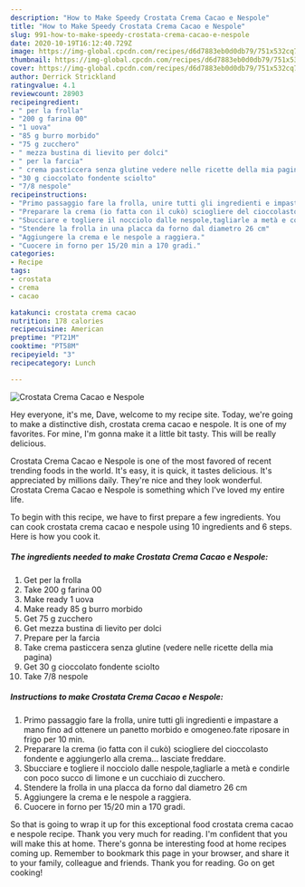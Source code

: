 ```yaml
---
description: "How to Make Speedy Crostata Crema Cacao e Nespole"
title: "How to Make Speedy Crostata Crema Cacao e Nespole"
slug: 991-how-to-make-speedy-crostata-crema-cacao-e-nespole
date: 2020-10-19T16:12:40.729Z
image: https://img-global.cpcdn.com/recipes/d6d7883eb0d0db79/751x532cq70/crostata-crema-cacao-e-nespole-recipe-main-photo.jpg
thumbnail: https://img-global.cpcdn.com/recipes/d6d7883eb0d0db79/751x532cq70/crostata-crema-cacao-e-nespole-recipe-main-photo.jpg
cover: https://img-global.cpcdn.com/recipes/d6d7883eb0d0db79/751x532cq70/crostata-crema-cacao-e-nespole-recipe-main-photo.jpg
author: Derrick Strickland
ratingvalue: 4.1
reviewcount: 28903
recipeingredient:
- " per la frolla"
- "200 g farina 00"
- "1 uova"
- "85 g burro morbido"
- "75 g zucchero"
- " mezza bustina di lievito per dolci"
- " per la farcia"
- " crema pasticcera senza glutine vedere nelle ricette della mia pagina"
- "30 g cioccolato fondente sciolto"
- "7/8 nespole"
recipeinstructions:
- "Primo passaggio fare la frolla, unire tutti gli ingredienti e impastare a mano fino ad ottenere un panetto morbido e omogeneo.fate riposare in frigo per 10 min."
- "Preparare la crema (io fatta con il cukò) sciogliere del cioccolasto fondente e aggiungerlo alla crema... lasciate freddare."
- "Sbucciare e togliere il nocciolo dalle nespole,tagliarle a metà e condirle con poco succo di limone e un cucchiaio di zucchero."
- "Stendere la frolla in una placca da forno dal diametro 26 cm"
- "Aggiungere la crema e le nespole a raggiera."
- "Cuocere in forno per 15/20 min a 170 gradi."
categories:
- Recipe
tags:
- crostata
- crema
- cacao

katakunci: crostata crema cacao 
nutrition: 178 calories
recipecuisine: American
preptime: "PT21M"
cooktime: "PT58M"
recipeyield: "3"
recipecategory: Lunch

---
```



![Crostata Crema Cacao e Nespole](https://img-global.cpcdn.com/recipes/d6d7883eb0d0db79/751x532cq70/crostata-crema-cacao-e-nespole-recipe-main-photo.jpg)

Hey everyone, it's me, Dave, welcome to my recipe site. Today, we're going to make a distinctive dish, crostata crema cacao e nespole. It is one of my favorites. For mine, I'm gonna make it a little bit tasty. This will be really delicious.

Crostata Crema Cacao e Nespole is one of the most favored of recent trending foods in the world. It's easy, it is quick, it tastes delicious. It's appreciated by millions daily. They're nice and they look wonderful. Crostata Crema Cacao e Nespole is something which I've loved my entire life.




To begin with this recipe, we have to first prepare a few ingredients. You can cook crostata crema cacao e nespole using 10 ingredients and 6 steps. Here is how you cook it.

<!--inarticleads1-->

##### The ingredients needed to make Crostata Crema Cacao e Nespole:

1. Get  per la frolla
1. Take 200 g farina 00
1. Make ready 1 uova
1. Make ready 85 g burro morbido
1. Get 75 g zucchero
1. Get  mezza bustina di lievito per dolci
1. Prepare  per la farcia
1. Take  crema pasticcera senza glutine (vedere nelle ricette della mia pagina)
1. Get 30 g cioccolato fondente sciolto
1. Take 7/8 nespole




<!--inarticleads2-->

##### Instructions to make Crostata Crema Cacao e Nespole:

1. Primo passaggio fare la frolla, unire tutti gli ingredienti e impastare a mano fino ad ottenere un panetto morbido e omogeneo.fate riposare in frigo per 10 min.
1. Preparare la crema (io fatta con il cukò) sciogliere del cioccolasto fondente e aggiungerlo alla crema... lasciate freddare.
1. Sbucciare e togliere il nocciolo dalle nespole,tagliarle a metà e condirle con poco succo di limone e un cucchiaio di zucchero.
1. Stendere la frolla in una placca da forno dal diametro 26 cm
1. Aggiungere la crema e le nespole a raggiera.
1. Cuocere in forno per 15/20 min a 170 gradi.




So that is going to wrap it up for this exceptional food crostata crema cacao e nespole recipe. Thank you very much for reading. I'm confident that you will make this at home. There's gonna be interesting food at home recipes coming up. Remember to bookmark this page in your browser, and share it to your family, colleague and friends. Thank you for reading. Go on get cooking!
